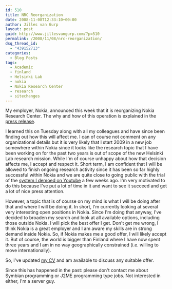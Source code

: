 ```yaml
---
id: 510
title: NRC Reorganization
date: 2008-11-08T12:33:10+00:00
author: Jilles van Gurp
layout: post
guid: http://www.jillesvangurp.com/?p=510
permalink: /2008/11/08/nrc-reorganization/
dsq_thread_id:
  - "439152713"
categories:
  - Blog Posts
tags:
  - Academic
  - finland
  - Helsinki Lab
  - nokia
  - Nokia Research Center
  - research
  - sitechanges
---
```

My employer, Nokia, announced this week that it is reorganizing Nokia Research Center. The why and how of this operation is explained in the [press release](http://research.nokia.com/news/Nokia+continues+its+change+and+renews+some+of+its+activities).

I learned this on Tuesday along with all my colleagues and have since been finding out how this will affect me. I can of course not comment on any organizational details but it is very likely that I start 2009 in a new job somewhere within Nokia since it looks like the research topic that I have been working on for the past two years is out of scope of the new Helsinki Lab research mission. While I'm of course unhappy about how that decision affects me, I accept and respect it. Short term, I am confident that I will be allowed to finish ongoing research activity since it has been so far highly successful within Nokia and we are quite close to going public with the trial of the [system I demoed on Youtube](https://www.jillesvangurp.com/2008/10/09/local-interaction-demo-on-youtube/) a few weeks ago. I'm very motivated to do this because I've put a lot of time in it and want to see it succeed and get a lot of nice press attention.

However, a topic that is of course on my mind is what I will be doing after that and where I will be doing it. In short, I'm currently looking at several very interesting open positions in Nokia. Since I'm doing that anyway, I've decided to broaden my search and look at all available options, including those outside Nokia. I will pick the best offer I get. Don't get me wrong, I think Nokia is a great employer and I am aware my skills are in strong demand inside Nokia. So, if Nokia makes me a good offer, I will likely accept it. But of course, the world is bigger than Finland where I have now spent three years and I am in no way geographically constrained (i.e. willing to move internationally).

So, I've updated [my CV](https://www.jillesvangurp.com/cv) and am available to discuss any suitable offer.

Since this has happened in the past: please don't contact me about Symbian programming or J2ME programming type jobs. Not interested in either, I'm a server guy.